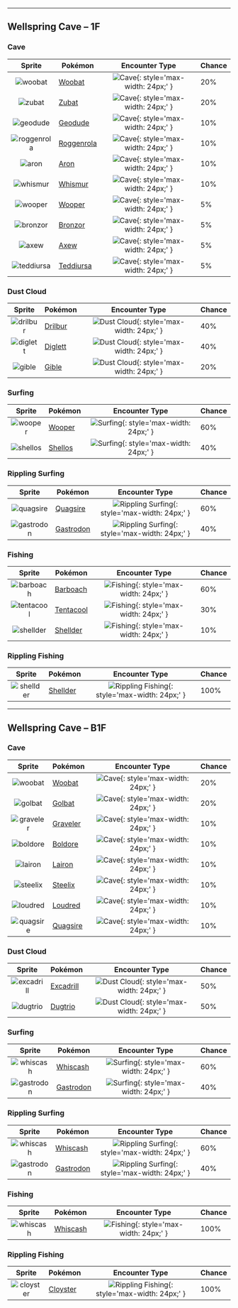 

---

## Wellspring Cave – 1F

### Cave

| Sprite | Pokémon | Encounter Type | Chance |
| :---: | --- | :---: | --- |
| ![woobat](../../assets/sprites/woobat/front.gif) | [Woobat](../../pokemon/woobat.md/) | ![Cave](../../assets/encounter_types/cave.png){: style='max-width: 24px;' } | 20% |
| ![zubat](../../assets/sprites/zubat/front.gif) | [Zubat](../../pokemon/zubat.md/) | ![Cave](../../assets/encounter_types/cave.png){: style='max-width: 24px;' } | 20% |
| ![geodude](../../assets/sprites/geodude/front.gif) | [Geodude](../../pokemon/geodude.md/) | ![Cave](../../assets/encounter_types/cave.png){: style='max-width: 24px;' } | 10% |
| ![roggenrola](../../assets/sprites/roggenrola/front.gif) | [Roggenrola](../../pokemon/roggenrola.md/) | ![Cave](../../assets/encounter_types/cave.png){: style='max-width: 24px;' } | 10% |
| ![aron](../../assets/sprites/aron/front.gif) | [Aron](../../pokemon/aron.md/) | ![Cave](../../assets/encounter_types/cave.png){: style='max-width: 24px;' } | 10% |
| ![whismur](../../assets/sprites/whismur/front.gif) | [Whismur](../../pokemon/whismur.md/) | ![Cave](../../assets/encounter_types/cave.png){: style='max-width: 24px;' } | 10% |
| ![wooper](../../assets/sprites/wooper/front.gif) | [Wooper](../../pokemon/wooper.md/) | ![Cave](../../assets/encounter_types/cave.png){: style='max-width: 24px;' } | 5% |
| ![bronzor](../../assets/sprites/bronzor/front.gif) | [Bronzor](../../pokemon/bronzor.md/) | ![Cave](../../assets/encounter_types/cave.png){: style='max-width: 24px;' } | 5% |
| ![axew](../../assets/sprites/axew/front.gif) | [Axew](../../pokemon/axew.md/) | ![Cave](../../assets/encounter_types/cave.png){: style='max-width: 24px;' } | 5% |
| ![teddiursa](../../assets/sprites/teddiursa/front.gif) | [Teddiursa](../../pokemon/teddiursa.md/) | ![Cave](../../assets/encounter_types/cave.png){: style='max-width: 24px;' } | 5%

### Dust Cloud

| Sprite | Pokémon | Encounter Type | Chance |
| :---: | --- | :---: | --- |
| ![drilbur](../../assets/sprites/drilbur/front.gif) | [Drilbur](../../pokemon/drilbur.md/) | ![Dust Cloud](../../assets/encounter_types/dust_cloud.png){: style='max-width: 24px;' } | 40% |
| ![diglett](../../assets/sprites/diglett/front.gif) | [Diglett](../../pokemon/diglett.md/) | ![Dust Cloud](../../assets/encounter_types/dust_cloud.png){: style='max-width: 24px;' } | 40% |
| ![gible](../../assets/sprites/gible/front.gif) | [Gible](../../pokemon/gible.md/) | ![Dust Cloud](../../assets/encounter_types/dust_cloud.png){: style='max-width: 24px;' } | 20%

### Surfing

| Sprite | Pokémon | Encounter Type | Chance |
| :---: | --- | :---: | --- |
| ![wooper](../../assets/sprites/wooper/front.gif) | [Wooper](../../pokemon/wooper.md/) | ![Surfing](../../assets/encounter_types/surfing.png){: style='max-width: 24px;' } | 60% |
| ![shellos](../../assets/sprites/shellos/front.gif) | [Shellos](../../pokemon/shellos.md/) | ![Surfing](../../assets/encounter_types/surfing.png){: style='max-width: 24px;' } | 40%

### Rippling Surfing

| Sprite | Pokémon | Encounter Type | Chance |
| :---: | --- | :---: | --- |
| ![quagsire](../../assets/sprites/quagsire/front.gif) | [Quagsire](../../pokemon/quagsire.md/) | ![Rippling Surfing](../../assets/encounter_types/rippling_surfing.png){: style='max-width: 24px;' } | 60% |
| ![gastrodon](../../assets/sprites/gastrodon/front.gif) | [Gastrodon](../../pokemon/gastrodon.md/) | ![Rippling Surfing](../../assets/encounter_types/rippling_surfing.png){: style='max-width: 24px;' } | 40%

### Fishing

| Sprite | Pokémon | Encounter Type | Chance |
| :---: | --- | :---: | --- |
| ![barboach](../../assets/sprites/barboach/front.gif) | [Barboach](../../pokemon/barboach.md/) | ![Fishing](../../assets/encounter_types/fishing.png){: style='max-width: 24px;' } | 60% |
| ![tentacool](../../assets/sprites/tentacool/front.gif) | [Tentacool](../../pokemon/tentacool.md/) | ![Fishing](../../assets/encounter_types/fishing.png){: style='max-width: 24px;' } | 30% |
| ![shellder](../../assets/sprites/shellder/front.gif) | [Shellder](../../pokemon/shellder.md/) | ![Fishing](../../assets/encounter_types/fishing.png){: style='max-width: 24px;' } | 10%

### Rippling Fishing

| Sprite | Pokémon | Encounter Type | Chance |
| :---: | --- | :---: | --- |
| ![shellder](../../assets/sprites/shellder/front.gif) | [Shellder](../../pokemon/shellder.md/) | ![Rippling Fishing](../../assets/encounter_types/rippling_fishing.png){: style='max-width: 24px;' } | 100%

---

## Wellspring Cave – B1F

### Cave

| Sprite | Pokémon | Encounter Type | Chance |
| :---: | --- | :---: | --- |
| ![woobat](../../assets/sprites/woobat/front.gif) | [Woobat](../../pokemon/woobat.md/) | ![Cave](../../assets/encounter_types/cave.png){: style='max-width: 24px;' } | 20% |
| ![golbat](../../assets/sprites/golbat/front.gif) | [Golbat](../../pokemon/golbat.md/) | ![Cave](../../assets/encounter_types/cave.png){: style='max-width: 24px;' } | 20% |
| ![graveler](../../assets/sprites/graveler/front.gif) | [Graveler](../../pokemon/graveler.md/) | ![Cave](../../assets/encounter_types/cave.png){: style='max-width: 24px;' } | 10% |
| ![boldore](../../assets/sprites/boldore/front.gif) | [Boldore](../../pokemon/boldore.md/) | ![Cave](../../assets/encounter_types/cave.png){: style='max-width: 24px;' } | 10% |
| ![lairon](../../assets/sprites/lairon/front.gif) | [Lairon](../../pokemon/lairon.md/) | ![Cave](../../assets/encounter_types/cave.png){: style='max-width: 24px;' } | 10% |
| ![steelix](../../assets/sprites/steelix/front.gif) | [Steelix](../../pokemon/steelix.md/) | ![Cave](../../assets/encounter_types/cave.png){: style='max-width: 24px;' } | 10% |
| ![loudred](../../assets/sprites/loudred/front.gif) | [Loudred](../../pokemon/loudred.md/) | ![Cave](../../assets/encounter_types/cave.png){: style='max-width: 24px;' } | 10% |
| ![quagsire](../../assets/sprites/quagsire/front.gif) | [Quagsire](../../pokemon/quagsire.md/) | ![Cave](../../assets/encounter_types/cave.png){: style='max-width: 24px;' } | 10%

### Dust Cloud

| Sprite | Pokémon | Encounter Type | Chance |
| :---: | --- | :---: | --- |
| ![excadrill](../../assets/sprites/excadrill/front.gif) | [Excadrill](../../pokemon/excadrill.md/) | ![Dust Cloud](../../assets/encounter_types/dust_cloud.png){: style='max-width: 24px;' } | 50% |
| ![dugtrio](../../assets/sprites/dugtrio/front.gif) | [Dugtrio](../../pokemon/dugtrio.md/) | ![Dust Cloud](../../assets/encounter_types/dust_cloud.png){: style='max-width: 24px;' } | 50%

### Surfing

| Sprite | Pokémon | Encounter Type | Chance |
| :---: | --- | :---: | --- |
| ![whiscash](../../assets/sprites/whiscash/front.gif) | [Whiscash](../../pokemon/whiscash.md/) | ![Surfing](../../assets/encounter_types/surfing.png){: style='max-width: 24px;' } | 60% |
| ![gastrodon](../../assets/sprites/gastrodon/front.gif) | [Gastrodon](../../pokemon/gastrodon.md/) | ![Surfing](../../assets/encounter_types/surfing.png){: style='max-width: 24px;' } | 40%

### Rippling Surfing

| Sprite | Pokémon | Encounter Type | Chance |
| :---: | --- | :---: | --- |
| ![whiscash](../../assets/sprites/whiscash/front.gif) | [Whiscash](../../pokemon/whiscash.md/) | ![Rippling Surfing](../../assets/encounter_types/rippling_surfing.png){: style='max-width: 24px;' } | 60% |
| ![gastrodon](../../assets/sprites/gastrodon/front.gif) | [Gastrodon](../../pokemon/gastrodon.md/) | ![Rippling Surfing](../../assets/encounter_types/rippling_surfing.png){: style='max-width: 24px;' } | 40%

### Fishing

| Sprite | Pokémon | Encounter Type | Chance |
| :---: | --- | :---: | --- |
| ![whiscash](../../assets/sprites/whiscash/front.gif) | [Whiscash](../../pokemon/whiscash.md/) | ![Fishing](../../assets/encounter_types/fishing.png){: style='max-width: 24px;' } | 100%

### Rippling Fishing

| Sprite | Pokémon | Encounter Type | Chance |
| :---: | --- | :---: | --- |
| ![cloyster](../../assets/sprites/cloyster/front.gif) | [Cloyster](../../pokemon/cloyster.md/) | ![Rippling Fishing](../../assets/encounter_types/rippling_fishing.png){: style='max-width: 24px;' } | 100% |
